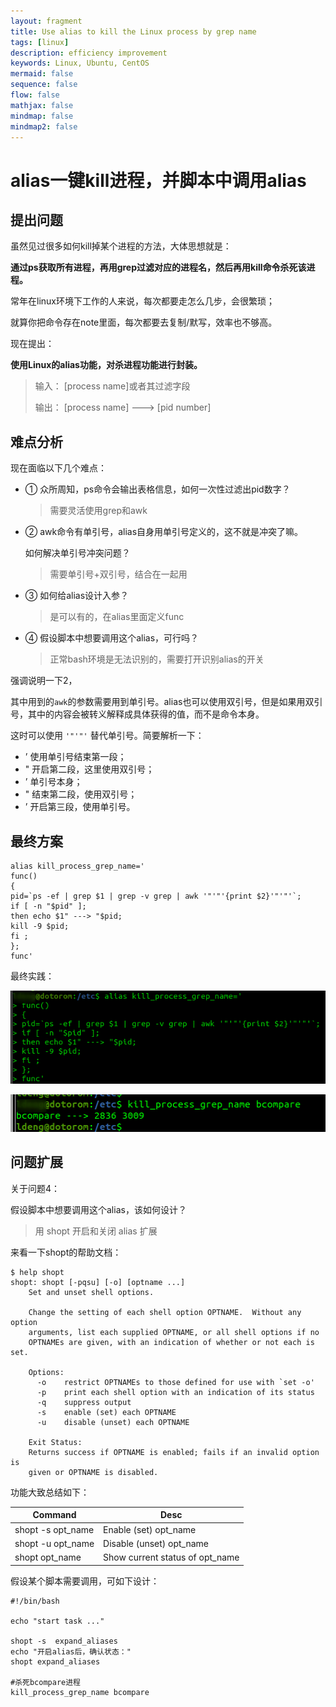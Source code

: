 ```yaml
---
layout: fragment
title: Use alias to kill the Linux process by grep name
tags: [linux]
description: efficiency improvement
keywords: Linux, Ubuntu, CentOS
mermaid: false
sequence: false
flow: false
mathjax: false
mindmap: false
mindmap2: false
---
```




# alias一键kill进程，并脚本中调用alias



## 提出问题

虽然见过很多如何kill掉某个进程的方法，大体思想就是：

**通过ps获取所有进程，再用grep过滤对应的进程名，然后再用kill命令杀死该进程。**



常年在linux环境下工作的人来说，每次都要走怎么几步，会很繁琐；

就算你把命令存在note里面，每次都要去复制/默写，效率也不够高。



现在提出：

**使用Linux的alias功能，对杀进程功能进行封装。**

> 输入： [process name]或者其过滤字段
>
> 输出： [process name] ---> [pid number]



## 难点分析

现在面临以下几个难点：

- ① 众所周知，ps命令会输出表格信息，如何一次性过滤出pid数字？

  > 需要灵活使用grep和awk

- ② awk命令有单引号，alias自身用单引号定义的，这不就是冲突了嘛。

  如何解决单引号冲突问题？

  > 需要单引号+双引号，结合在一起用

- ③ 如何给alias设计入参？

  > 是可以有的，在alias里面定义func

- ④ 假设脚本中想要调用这个alias，可行吗？

  > 正常bash环境是无法识别的，需要打开识别alias的开关



强调说明一下2，

其中用到的`awk`的参数需要用到单引号。alias也可以使用双引号，但是如果用双引号，其中的内容会被转义解释成具体获得的值，而不是命令本身。

这时可以使用 `'"'"'` 替代单引号。简要解析一下：

- ’ 使用单引号结束第一段；
- " 开启第二段，这里使用双引号；
- ’ 单引号本身；
- " 结束第二段，使用双引号；
- ’ 开启第三段，使用单引号。



## 最终方案

```
alias kill_process_grep_name='
func()
{ 
pid=`ps -ef | grep $1 | grep -v grep | awk '"'"'{print $2}'"'"'`;
if [ -n "$pid" ]; 
then echo $1" ---> "$pid;
kill -9 $pid;
fi ; 
};
func'
```



最终实践：

![image-20231013180306741](https://raw.githubusercontent.com/KingofHubGit/ImageFactory/main/Public/image-20231013180306741.png)

![image-20231013180428010](https://raw.githubusercontent.com/KingofHubGit/ImageFactory/main/Public/image-20231013180428010.png)



## 问题扩展

关于问题4：

假设脚本中想要调用这个alias，该如何设计？

> 用 shopt 开启和关闭 alias 扩展

来看一下shopt的帮助文档：

```shell
$ help shopt 
shopt: shopt [-pqsu] [-o] [optname ...]
    Set and unset shell options.
    
    Change the setting of each shell option OPTNAME.  Without any option
    arguments, list each supplied OPTNAME, or all shell options if no
    OPTNAMEs are given, with an indication of whether or not each is set.
    
    Options:
      -o	restrict OPTNAMEs to those defined for use with `set -o'
      -p	print each shell option with an indication of its status
      -q	suppress output
      -s	enable (set) each OPTNAME
      -u	disable (unset) each OPTNAME
    
    Exit Status:
    Returns success if OPTNAME is enabled; fails if an invalid option is
    given or OPTNAME is disabled.
```

功能大致总结如下：

| Command           | Desc                            |
| ----------------- | ------------------------------- |
| shopt -s opt_name | Enable (set) opt_name           |
| shopt -u opt_name | Disable (unset) opt_name        |
| shopt opt_name    | Show current status of opt_name |

假设某个脚本需要调用，可如下设计：

```shell
#!/bin/bash

echo "start task ..."

shopt -s  expand_aliases
echo "开启alias后，确认状态："
shopt expand_aliases

#杀死bcompare进程
kill_process_grep_name bcompare
```

